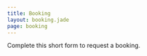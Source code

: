 ```yaml
---
title: Booking
layout: booking.jade
page: booking
---
```


Complete this short form to request a booking.
